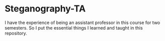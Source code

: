 # Steganography-TA
I have the experience of being an assistant professor in this course for two semesters.
So I put the essential things I learned and taught in this repository.
